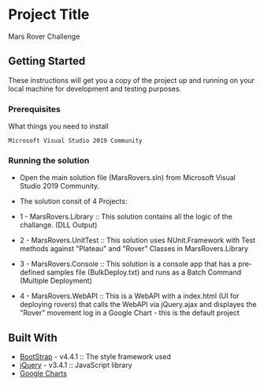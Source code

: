 # Project Title

Mars Rover Challenge

## Getting Started

These instructions will get you a copy of the project up and running on your local machine for development and testing purposes.

### Prerequisites

What things you need to install

```
Microsoft Visual Studio 2019 Community
```

### Running the solution

* Open the main solution file (MarsRovers.sln) from Microsoft Visual Studio 2019 Community.

* The solution consit of 4 Projects:

* 1 - MarsRovers.Library :: This solution contains all the logic of the challange. (DLL Output) 

* 2 - MarsRovers.UnitTest :: This solution uses NUnit.Framework with Test methods against "Plateau" and "Rover" Classes in MarsRovers.Library 

* 3 - MarsRovers.Console :: This solution is a console app that has a pre-defined samples file (BulkDeploy.txt) and runs as a Batch Command (Multiple Deployment)

* 4 - MarsRovers.WebAPI :: This is a WebAPI with a index.html (UI for deploying rovers) that calls the WebAPI via jQuery.ajax and displayes the "Rover" movement log in a Google Chart - this is the default project

## Built With

* [BootStrap](https://getbootstrap.com/) - v4.4.1 :: The style framework used
* [jQuery](https://jquery.com/) - v3.4.1 :: JavaScript library
* [Google Charts](https://developers.google.com/chart)


